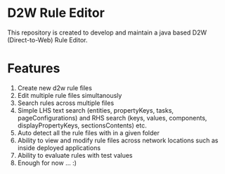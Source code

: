 D2W Rule Editor
===============

This repository is created to develop and maintain a java based D2W (Direct-to-Web) Rule Editor.

Features
========

1. Create new d2w rule files
2. Edit multiple rule files simultanously
3. Search rules across multiple files
4. Simple LHS text search (entities, propertyKeys, tasks, pageConfigurations) and RHS search (keys, values, components, displayPropertyKeys, sectionsContents) etc.
4. Auto detect all the rule files with in a given folder
5. Ability to view and modify rule files across network locations such as inside deployed applications
6. Ability to evaluate rules with test values
7. Enough for now ... :)



